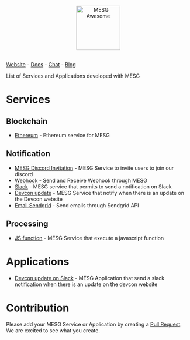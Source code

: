 <p align="center">
  <img src="https://cdn.rawgit.com/mesg-foundation/awesome/master/logo.svg" alt="MESG Awesome" height="120">
  <br/><br/>
</p>

[Website](https://mesg.com/) - [Docs](https://docs.mesg.com/) - [Chat](https://discordapp.com/invite/SaZ5HcE) - [Blog](https://medium.com/mesg)

List of Services and Applications developed with MESG

# Services

## Blockchain

- [Ethereum](https://github.com/mesg-foundation/service-ethereum) - Ethereum service for MESG

## Notification

- [MESG Discord Invitation](https://github.com/mesg-foundation/service-discord-invitation) - MESG Service to invite users to join our discord
- [Webhook](https://github.com/mesg-foundation/service-webhook) - Send and Receive Webhook through MESG
- [Slack](https://github.com/mesg-foundation/service-slack) - MESG service that permits to send a notification on Slack
- [Devcon update](https://github.com/mesg-foundation/service-devcon-update) - MESG Service that notify when there is an update on the Devcon website
- [Email Sendgrid](https://github.com/mesg-foundation/service-email-sendgrid.git) - Send emails through Sendgrid API

## Processing

- [JS function](https://github.com/mesg-foundation/service-js-function) - MESG Service that execute a javascript function

# Applications

- [Devcon update on Slack](https://github.com/mesg-foundation/application-devcon-update-on-slack) - MESG Application that send a slack notification when there is an update on the devcon website

# Contribution

Please add your MESG Service or Application by creating a [Pull Request](https://github.com/mesg-foundation/awesome/pulls). We are excited to see what you create.
